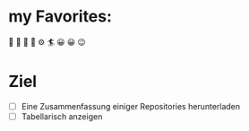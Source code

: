 # my Favorites:
&#x1F957; &#x1F35D; &#x1F36B;
&#x1F527; &#x2699;
&#x1F3C4; 
&#x1F600; &#x1F600; &#x1F609;
# Ziel
- [ ] Eine Zusammenfassung einiger Repositories herunterladen
- [ ] Tabellarisch anzeigen
